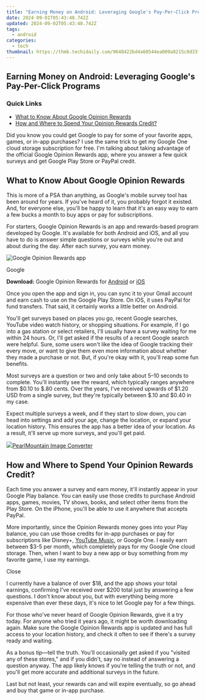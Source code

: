 ```yaml
---
title: "Earning Money on Android: Leveraging Google's Pay-Per-Click Programs"
date: 2024-09-01T05:43:48.742Z
updated: 2024-09-02T05:43:48.742Z
tags:
  - android
categories:
  - tech
thumbnail: https://thmb.techidaily.com/9648422bd4a60544ea009a8215c8d33f0ea36e37be4db7347e6bdc7775fbd6e2.jpg
---
```


## Earning Money on Android: Leveraging Google's Pay-Per-Click Programs

### Quick Links

* [What to Know About Google Opinion Rewards](https://howto.techidaily.com/how-to-resolve-tecno-pop-7-pro-screen-not-working-drfone-by-drfone-fix-android-problems-fix-android-problems/)
* [How and Where to Spend Your Opinion Rewards Credit?](https://fox-hovers.techidaily.com/new-tripod-triumphs-unbeatable-stability-for-phones-for-2024/)

 Did you know you could get Google to pay for some of your favorite apps, games, or in-app purchases? I use the same trick to get my Google One cloud storage subscription for free. I'm talking about taking advantage of the official Google Opinion Rewards app, where you answer a few quick surveys and get Google Play Store or PayPal credit.

##  What to Know About Google Opinion Rewards

 This is more of a PSA than anything, as Google's mobile survey tool has been around for years. If you've heard of it, you probably forgot it existed. And, for everyone else, you'll be happy to learn that it's an easy way to earn a few bucks a month to buy apps or pay for subscriptions.

 For starters, Google Opinion Rewards is an app and rewards-based program developed by Google. It's available for both Android and iOS, and all you have to do is answer simple questions or surveys while you're out and about during the day. After each survey, you earn money.

![Google Opinion Rewards app](https://static1.howtogeekimages.com/wordpress/wp-content/uploads/2024/08/google-rewards.jpg) 

Google

**Download:** Google Opinion Rewards for [Android](https://www.anrdoezrs.net/links/3607085/type/dlg/sid/UUhtgUeUpU2004477/https://play.google.com/store/apps/details?id=com.google.android.apps.paidtasks&hl=en%5FUS) or [iOS](http://apps.apple.com/us/app/google-opinion-rewards/id1227019728) 

 Once you open the app and sign in, you can sync it to your Gmail account and earn cash to use on the Google Play Store. On iOS, it uses PayPal for fund transfers. That said, it certainly works a little better on Android.

 You'll get surveys based on places you go, recent Google searches, YouTube video watch history, or shopping situations. For example, if I go into a gas station or select retailers, I'll usually have a survey waiting for me within 24 hours. Or, I'll get asked if the results of a recent Google search were helpful. Sure, some users won't like the idea of Google tracking their every move, or want to give them even more information about whether they made a purchase or not. But, if you're okay with it, you'll reap some fun benefits.

 Most surveys are a question or two and only take about 5–10 seconds to complete. You'll instantly see the reward, which typically ranges anywhere from $0.10 to $.80 cents. Over the years, I've received upwards of $1.20 USD from a single survey, but they're typically between $.10 and $0.40 in my case.

 Expect multiple surveys a week, and if they start to slow down, you can head into settings and add your age, change the location, or expand your location history. This ensures the app has a better idea of your location. As a result, it'll serve up more surveys, and you'll get paid.

<!-- affiliate ads begin -->
<a href="https://secure.2checkout.com/order/checkout.php?PRODS=4550420&QTY=1&AFFILIATE=108875&CART=1"><img src="https://www.pearlmountainsoft.com/n_img/product/pic/f_02.jpg" border="0">PearlMountain Image Converter</a>
<!-- affiliate ads end -->
##  How and Where to Spend Your Opinion Rewards Credit?

 Each time you answer a survey and earn money, it'll instantly appear in your Google Play balance. You can easily use those credits to purchase Android apps, games, movies, TV shows, books, and select other items from the Play Store. On the iPhone, you'll be able to use it anywhere that accepts PayPal.

 More importantly, since the Opinion Rewards money goes into your Play balance, you can use those credits for in-app purchases or pay for subscriptions like Disney+, [YouTube Music](https://fox-cloud.techidaily.com/updated-mastering-overloaded-tiktok-saves-a-guide-to-editing-and-streamlining/), or Google One. I easily earn between $3-5 per month, which completely pays for my Google One cloud storage. Then, when I want to buy a new app or buy something from my favorite game, I use my earnings.

Close 

 I currently have a balance of over $18, and the app shows your total earnings, confirming I've received over $200 total just by answering a few questions. I don't know about you, but with everything being more expensive than ever these days, it's nice to let Google pay for a few things.

 For those who've never heard of Google Opinion Rewards, give it a try today. For anyone who tried it years ago, it might be worth downloading again. Make sure the Google Opinion Rewards app is updated and has full access to your location history, and check it often to see if there's a survey ready and waiting.

 As a bonus tip—tell the truth. You'll occasionally get asked if you "visited any of these stores," and if you didn't, say no instead of answering a question anyway. The app likely knows if you're telling the truth or not, and you'll get more accurate and additional surveys in the future.

 Last but not least, your rewards can and will expire eventually, so go ahead and buy that game or in-app purchase.

<ins class="adsbygoogle"
     style="display:block"
     data-ad-format="autorelaxed"
     data-ad-client="ca-pub-7571918770474297"
     data-ad-slot="1223367746"></ins>



<ins class="adsbygoogle"
     style="display:block"
     data-ad-client="ca-pub-7571918770474297"
     data-ad-slot="8358498916"
     data-ad-format="auto"
     data-full-width-responsive="true"></ins>


